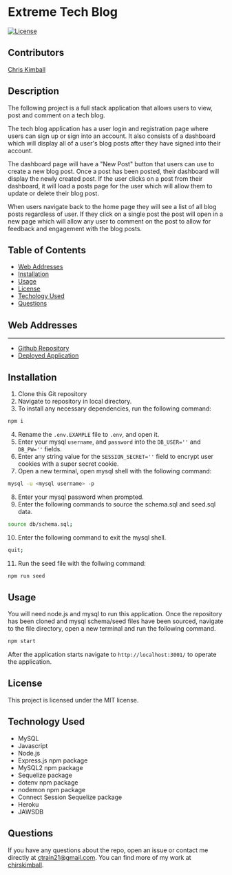 # Extreme Tech Blog

[![License](https://img.shields.io/badge/license-MIT-blue.svg)](https://opensource.org/licenses/MIT)


## Contributors

[Chris Kimball](https://github.com/chirskimball "chirskimball's GitHub Profile")


## Description

The following project is a full stack application that allows users to view, post and comment on a tech blog. 

The tech blog application has a user login and registration page where users can sign up or sign into an account. It also consists of a dashboard which will display all of a user's blog posts after they have signed into their account.

The dashboard page will have a "New Post" button that users can use to create a new blog post. Once a post has been posted, their dashboard will display the newly created post. If the user clicks on a post from their dashboard, it will load a posts page for the user which will allow them to update or delete their blog post.

When users navigate back to the home page they will see a list of all blog posts regardless of user. If they click on a single post the post will open in a new page which will allow any user to comment on the post to allow for feedback and engagement with the blog posts.


## Table of Contents 

* [Web Addresses](#web-addresses)
* [Installation](#installation)
* [Usage](#usage)
* [License](#license)
* [Techology Used](#technology-used)
* [Questions](#questions)


## Web Addresses
---------------

*  [Github Repository](https://github.com/chriskimball/extreme-tech-blog "Github Repo")
*  [Deployed Application](https://extreme-tech-blog.herokuapp.com/ "Deployed Application")


## Installation

1. Clone this Git repository
2. Navigate to repository in local directory.
3. To install any necessary dependencies, run the following command:

```bash
npm i
```

4. Rename the `.env.EXAMPLE` file to `.env`, and open it.
5. Enter your mysql `username`, and `password` into the `DB_USER=''` and 
`DB_PW=''` fields.
6. Enter any string value for the `SESSION_SECRET=''` field to encrypt user cookies with a super secret cookie.
7. Open a new terminal, open mysql shell with the following command:

```bash
mysql -u <mysql username> -p
```
8. Enter your mysql password when prompted.
9. Enter the following commands to source the schema.sql and seed.sql data.
```bash
source db/schema.sql;
```
10. Enter the following command to exit the mysql shell. 
```bash
quit;
```
11. Run the seed file with the follwing command:
```bash
npm run seed
```

## Usage

You will need node.js and mysql to run this application. Once the repository has been cloned and mysql schema/seed files have been sourced, navigate to the file directory, open a new terminal and run the following command.

```bash
npm start
```

After the application starts navigate to `http://localhost:3001/` to operate the application.

## License

This project is licensed under the MIT license.


## Technology Used

* MySQL
* Javascript
* Node.js
* Express.js npm package
* MySQL2 npm package
* Sequelize package
* dotenv npm package
* nodemon npm package
* Connect Session Sequelize package
* Heroku
* JAWSDB


## Questions

If you have any questions about the repo, open an issue or contact me directly at [ctrain21@gmail.com](mailto:ctrain21@gmail.com). You can find more of my work at [chirskimball](https://github.com/chirskimball "chirskimball's GitHub Profile").
